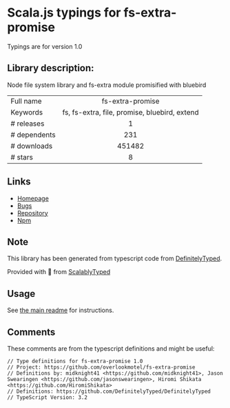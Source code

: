 
# Scala.js typings for fs-extra-promise

Typings are for version 1.0

## Library description:
Node file system library and fs-extra module promisified with bluebird

|                    |                 |
| ------------------ | :-------------: |
| Full name          | fs-extra-promise |
| Keywords           | fs, fs-extra, file, promise, bluebird, extend |
| # releases         | 1 |
| # dependents       | 231 |
| # downloads        | 451482 |
| # stars            | 8 |

## Links
- [Homepage](https://github.com/overlookmotel/fs-extra-promise#readme)
- [Bugs](https://github.com/overlookmotel/fs-extra-promise/issues)
- [Repository](https://github.com/overlookmotel/fs-extra-promise)
- [Npm](https://www.npmjs.com/package/fs-extra-promise)
    


## Note
This library has been generated from typescript code from [DefinitelyTyped](https://definitelytyped.org).

Provided with :purple_heart: from [ScalablyTyped](https://github.com/oyvindberg/ScalablyTyped)

## Usage
See [the main readme](../../readme.md) for instructions.

## Comments

These comments are from the typescript definitions and might be useful:
```
// Type definitions for fs-extra-promise 1.0
// Project: https://github.com/overlookmotel/fs-extra-promise
// Definitions by: midknight41 <https://github.com/midknight41>, Jason Swearingen <https://github.com/jasonswearingen>, Hiromi Shikata <https://github.com/HiromiShikata>
// Definitions: https://github.com/DefinitelyTyped/DefinitelyTyped
// TypeScript Version: 3.2

```

